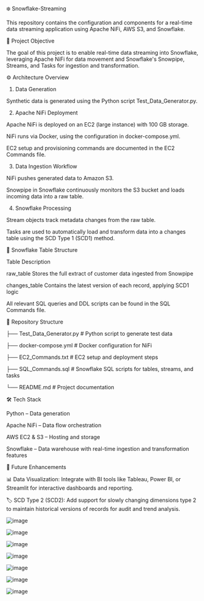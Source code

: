 ❄️ Snowflake-Streaming

This repository contains the configuration and components for a real-time data streaming application using Apache NiFi, AWS S3, and Snowflake.

📌 Project Objective

The goal of this project is to enable real-time data streaming into Snowflake, leveraging Apache NiFi for data movement and Snowflake's Snowpipe, Streams, and Tasks for ingestion and transformation.

⚙️ Architecture Overview

1. Data Generation

Synthetic data is generated using the Python script Test_Data_Generator.py.

2. Apache NiFi Deployment
   
Apache NiFi is deployed on an EC2 (large instance) with 100 GB storage.

NiFi runs via Docker, using the configuration in docker-compose.yml.

EC2 setup and provisioning commands are documented in the EC2 Commands file.

3. Data Ingestion Workflow

NiFi pushes generated data to Amazon S3.

Snowpipe in Snowflake continuously monitors the S3 bucket and loads incoming data into a raw table.

4. Snowflake Processing
   
Stream objects track metadata changes from the raw table.

Tasks are used to automatically load and transform data into a changes table using the SCD Type 1 (SCD1) method.

🧊 Snowflake Table Structure

Table	Description

raw_table	Stores the full extract of customer data ingested from Snowpipe

changes_table	Contains the latest version of each record, applying SCD1 logic

All relevant SQL queries and DDL scripts can be found in the SQL Commands file.

📁 Repository Structure

├── Test_Data_Generator.py       # Python script to generate test data

├── docker-compose.yml           # Docker configuration for NiFi

├── EC2_Commands.txt             # EC2 setup and deployment steps

├── SQL_Commands.sql             # Snowflake SQL scripts for tables, streams, and tasks

└── README.md                    # Project documentation

🛠️ Tech Stack

Python – Data generation

Apache NiFi – Data flow orchestration

AWS EC2 & S3 – Hosting and storage

Snowflake – Data warehouse with real-time ingestion and transformation features

🔮 Future Enhancements

📊 Data Visualization: Integrate with BI tools like Tableau, Power BI, or Streamlit for interactive dashboards and reporting.

🏷️ SCD Type 2 (SCD2): Add support for slowly changing dimensions type 2 to maintain historical versions of records for audit and trend analysis.



![image](https://github.com/user-attachments/assets/19b3bfd1-31f5-4bb9-b9eb-7679c8bfb71e)


![image](https://github.com/user-attachments/assets/57002cfd-4873-4d59-8ea6-210d02e55567)


![image](https://github.com/user-attachments/assets/550f1654-ba98-491c-b346-aca80f684599)


![image](https://github.com/user-attachments/assets/b7d13e58-8c3d-4efe-b538-cf26d57bae84)


![image](https://github.com/user-attachments/assets/e47de68b-3dc2-4481-a81a-3ddedec3774d)


![image](https://github.com/user-attachments/assets/8390b1bf-c320-4e6a-b375-3956fc3f91f5)


![image](https://github.com/user-attachments/assets/b91f0d53-4517-4e05-b553-622b374d4cca)

